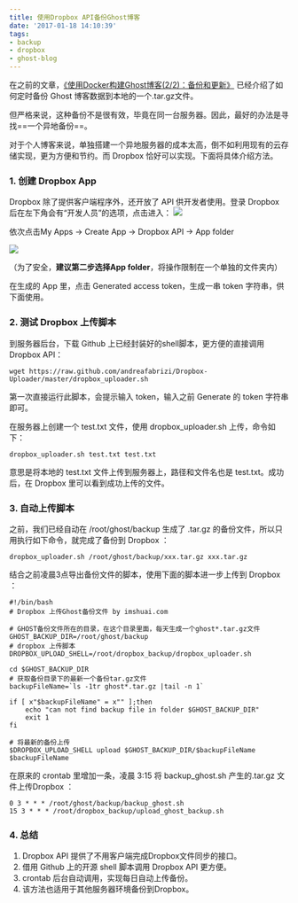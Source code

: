 ```yaml
---
title: 使用Dropbox API备份Ghost博客
date: '2017-01-18 14:10:39'
tags:
- backup
- dropbox
- ghost-blog
---
```


在之前的文章，[《使用Docker构建Ghost博客(2/2)：备份和更新》](/using-docker-to-build-ghost-blog-update_backup/) 已经介绍了如何定时备份 Ghost 博客数据到本地的一个.tar.gz文件。

但严格来说，这种备份不是很有效，毕竟在同一台服务器。因此，最好的办法是寻找==一个异地备份==。

对于个人博客来说，单独搭建一个异地服务器的成本太高，倒不如利用现有的云存储实现，更为方便和节约。而 Dropbox 恰好可以实现。下面将具体介绍方法。

### 1. 创建 Dropbox App

Dropbox 除了提供客户端程序外，还开放了 API 供开发者使用。登录 Dropbox 后在左下角会有“开发人员”的选项，点击进入：
![](https://cdn.imshuai.com/images/2017/01/dropbox_developer-1.jpg)

依次点击My Apps → Create App → Dropbox API → App folder

![](https://cdn.imshuai.com/images/2017/01/Dropbox-guid.png)

（为了安全，**建议第二步选择App folder**，将操作限制在一个单独的文件夹内）

在生成的 App 里，点击 Generated access token，生成一串 token 字符串，供下面使用。

###  2. 测试 Dropbox 上传脚本

到服务器后台，下载 Github 上已经封装好的shell脚本，更方便的直接调用 Dropbox API：
```
wget https://raw.github.com/andreafabrizi/Dropbox-Uploader/master/dropbox_uploader.sh
```

第一次直接运行此脚本，会提示输入 token，输入之前 Generate 的 token 字符串即可。

在服务器上创建一个 test.txt 文件，使用 dropbox_uploader.sh 上传，命令如下：
```
dropbox_uploader.sh test.txt test.txt
```
意思是将本地的 test.txt 文件上传到服务器上，路径和文件名也是 test.txt。成功后，在 Dropbox 里可以看到成功上传的文件。

### 3. 自动上传脚本

之前，我们已经自动在 /root/ghost/backup 生成了 .tar.gz 的备份文件，所以只用执行如下命令，就完成了备份到 Dropbox ：
```
dropbox_uploader.sh /root/ghost/backup/xxx.tar.gz xxx.tar.gz
```

结合之前凌晨3点导出备份文件的脚本，使用下面的脚本进一步上传到 Dropbox ：
```
#!/bin/bash
# Dropbox 上传Ghost备份文件 by imshuai.com

# GHOST备份文件所在的目录，在这个目录里面，每天生成一个ghost*.tar.gz文件
GHOST_BACKUP_DIR=/root/ghost/backup
# dropbox 上传脚本
DROPBOX_UPLOAD_SHELL=/root/dropbox_backup/dropbox_uploader.sh

cd $GHOST_BACKUP_DIR
# 获取备份目录下的最新一个备份tar.gz文件
backupFileName=`ls -1tr ghost*.tar.gz |tail -n 1`

if [ x"$backupFileName" = x"" ];then
	echo "can not find backup file in folder $GHOST_BACKUP_DIR"
	exit 1
fi

# 将最新的备份上传
$DROPBOX_UPLOAD_SHELL upload $GHOST_BACKUP_DIR/$backupFileName $backupFileName

```

在原来的 crontab 里增加一条，凌晨 3:15 将 backup_ghost.sh 产生的.tar.gz 文件上传Dropbox ：
```
0 3 * * * /root/ghost/backup/backup_ghost.sh
15 3 * * * /root/dropbox_backup/upload_ghost_backup.sh
```

### 4. 总结
1. Dropbox API 提供了不用客户端完成Dropbox文件同步的接口。
1. 借用 Github 上的开源 shell 脚本调用 Dropbox API 更方便。
1. crontab 后台自动调用，实现每日自动上传备份。
1. 该方法也适用于其他服务器环境备份到Dropbox。
